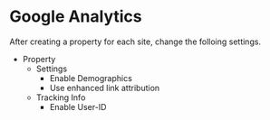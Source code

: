 # Google Analytics

After creating a property for each site, change the folloing settings.

* Property
  * Settings
    * Enable Demographics
    * Use enhanced link attribution
  * Tracking Info
    * Enable User-ID
